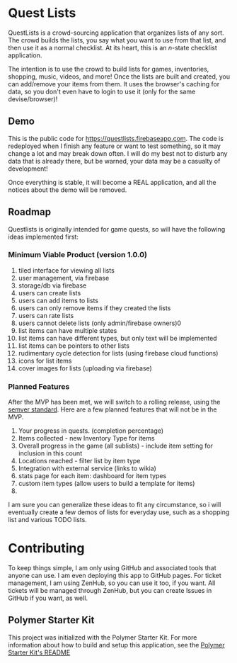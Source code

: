 # Quest Lists

QuestLists is a crowd-sourcing application that organizes lists of any sort. The crowd builds the lists, you say what you want to use from that list, and then use it as a normal checklist. At its heart, this is an _n_-state checklist application.

The intention is to use the crowd to build lists for games, inventories, shopping, music, videos, and more! Once the lists are built and created, you can add/remove your items from them. It uses the browser's caching for data, so you don't even have to login to use it (only for the same devise/browser)!

## Demo

This is the public code for https://questlists.firebaseapp.com. The code is redeployed when I finish any feature or want to test something, so it may change a lot and may break down often. I will do my best not to disturb any data that is already there, but be warned, your data may be a casualty of development!

Once everything is stable, it will become a REAL application, and all the notices about the demo will be removed.

## Roadmap

Questlists is originally intended for game quests, so will have the following ideas implemented first:
  
### Minimum Viable Product (version 1.0.0)
  1. tiled interface for viewing all lists
  1. user management, via firebase
  1. storage/db via firebase
  1. users can create lists
  1. users can add items to lists
  1. users can only remove items if they created the lists
  1. users can rate lists
  1. users cannot delete lists (only admin/firebase owners)0
  1. list items can have multiple states
  1. list items can have different types, but only text will be implemented
  1. list items can be pointers to other lists
  1. rudimentary cycle detection for lists (using firebase cloud functions)
  1. icons for list items
  1. cover images for lists (uploading via firebase)

### Planned Features
  After the MVP has been met, we will switch to a rolling release,
  using the [semver standard](https://semver.org). Here are a few planned features that will not be in the MVP.

  1. Your progress in quests. (completion percentage)
  2. Items collected - new Inventory Type for items
  3. Overall progress in the game (all sublists) - include item setting for inclusion in this count
  4. Locations reached - filter list by item type
  5. Integration with external service (links to wikia)
  6. stats page for each item: dashboard for item types
  7. custom item types (allow users to build a template for items)
  8. 

I am sure you can generalize these ideas to fit any circumstance, so i will eventually create a few demos of lists for everyday use, such as a shopping list and various TODO lists.

# Contributing

To keep things simple, I am only using GitHub and associated tools that anyone can use. I am even deploying this app to GitHub pages. For ticket management, I am using ZenHub, so you can use it too, if you want. All tickets will be managed through ZenHub, but you can create Issues in GitHub if you want, as well.


## Polymer Starter Kit

This project was initialized with the Polymer Starter Kit. For more information about how to build and setup this application, see the [Polymer Starter Kit's README](https://github.com/PolymerElements/polymer-starter-kit/README.md)


